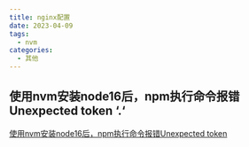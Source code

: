 ```yaml
---
title: nginx配置
date: 2023-04-09
tags:
  - nvm
categories:
  - 其他
---
```


## 使用nvm安装node16后，npm执行命令报错Unexpected token ‘.‘

[使用nvm安装node16后，npm执行命令报错Unexpected token](https://devpress.csdn.net/gitcode/6405a8e9986c660f3cf91267.html)